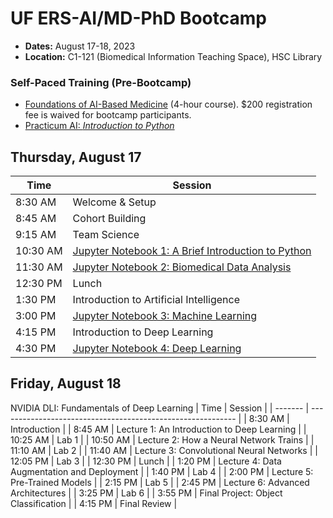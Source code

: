 # UF ERS-AI/MD-PhD Bootcamp
* **Dates:** August 17-18, 2023
* **Location:** C1-121 (Biomedical Information Teaching Space), HSC Library

### Self-Paced Training (Pre-Bootcamp)
* [Foundations of AI-Based Medicine](https://reg.pwd.aa.ufl.edu/search/publicCourseSearchDetails.do?method=load&courseId=1152676&selectedProgramAreaId=1015758&selectedProgramStreamId=1016506#courseSectionDetails_1152690) (4-hour course). $200 registration fee is waived for bootcamp participants.
* [Practicum AI: *Introduction to Python*](https://github.com/PracticumAI/python)


## Thursday, August 17
| Time    | Session                                                      |
| ------- | ----------------------------------------------------------- |
| 8:30 AM | Welcome & Setup |
| 8:45 AM | Cohort Building |
| 9:15 AM | Team Science |
| 10:30 AM | [Jupyter Notebook 1: A Brief Introduction to Python](https://colab.research.google.com/github/uf-com-ai/ers-bootcamp/blob/main/notebooks/01_brief_intro_python.ipynb) |                                               |
| 11:30 AM | [Jupyter Notebook 2: Biomedical Data Analysis](https://colab.research.google.com/github/uf-com-ai/ers-bootcamp/blob/main/notebooks/02_biomedical_data_analysis_pandas.ipynb)       |
| 12:30 PM | Lunch                                                       |
| 1:30 PM | Introduction to Artificial Intelligence                         |                                              |
| 3:00 PM     | [Jupyter Notebook 3: Machine Learning](https://colab.research.google.com/github/uf-com-ai/ers-bootcamp/blob/main/notebooks/03_machine_learning_patient_data.ipynb)               |                                                   |
| 4:15 PM        | Introduction to Deep Learning                        |
| 4:30 PM  | [Jupyter Notebook 4: Deep Learning](https://colab.research.google.com/github/uf-com-ai/ers-bootcamp/blob/main/notebooks/04_intro_neural_networks.ipynb) 

## Friday, August 18
NVIDIA DLI: Fundamentals of Deep Learning
| Time    | Session                                                      |
| ------- | ----------------------------------------------------------- |
| 8:30 AM | Introduction |
| 8:45 AM | Lecture 1: An Introduction to Deep Learning |
| 10:25 AM | Lab 1 |
| 10:50 AM | Lecture 2: How a Neural Network Trains |
| 11:10 AM | Lab 2 |
| 11:40 AM | Lecture 3: Convolutional Neural Networks |
| 12:05 PM | Lab 3 |
| 12:30 PM | Lunch |
| 1:20 PM | Lecture 4: Data Augmentation and Deployment |
| 1:40 PM | Lab 4 |
| 2:00 PM | Lecture 5: Pre-Trained Models |
| 2:15 PM | Lab 5 |
| 2:45 PM | Lecture 6: Advanced Architectures |
| 3:25 PM | Lab 6 |
| 3:55 PM | Final Project: Object Classification |
| 4:15 PM | Final Review |
